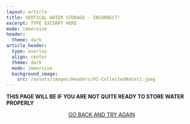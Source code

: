 ```yaml
---
layout: article
title: VERTICAL WATER STORAGE - INCORRECT!
excerpt: TYPE EXCERPT HERE
mode: immersive
header:
  theme: dark
article_header:
  type: overlay
  align: center
  theme: dark
  mode: immersive
  background_image:
    src: /assets/images/Headers/HI-CollectedWater1.jpeg
---
```


**THIS PAGE WILL BE IF YOU ARE NOT QUITE READY TO STORE WATER PROPERLY**


<p align="center">
<a class="button button--outline-primary button--pill" href="VerticalCollection1">GO BACK AND TRY AGAIN</a></p>